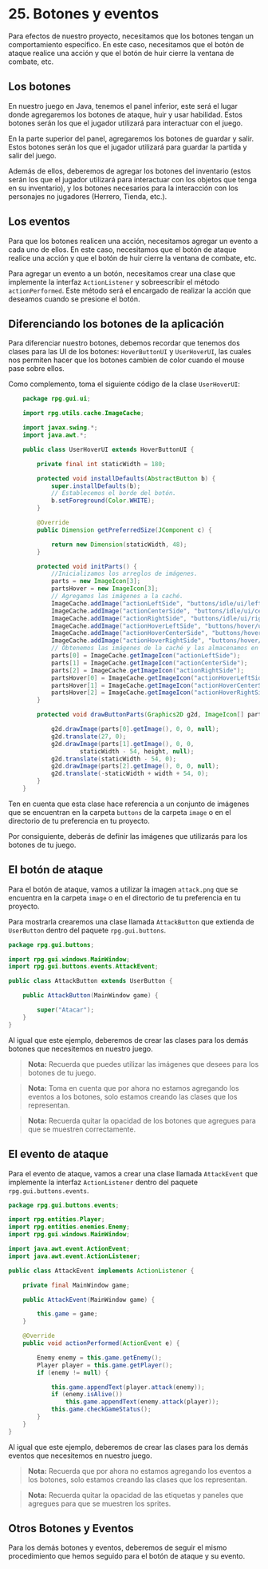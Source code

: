 # 25. Botones y eventos

Para efectos de nuestro proyecto, necesitamos que los botones tengan un comportamiento específico. En este caso,
necesitamos que el botón de ataque realice una acción y que el botón de huir cierre la ventana de combate, etc.

## Los botones

En nuestro juego en Java, tenemos el panel inferior, este será el lugar donde agregaremos los botones de ataque, huir y
usar habilidad. Estos botones serán los que el jugador utilizará para interactuar con el juego.

En la parte superior del panel, agregaremos los botones de guardar y salir. Estos botones serán los que el jugador
utilizará para guardar la partida y salir del juego.

Además de ellos, deberemos de agregar los botones del inventario (estos serán los que el jugador utilizará para
interactuar con los objetos que tenga en su inventario), y los botones necesarios para la interacción con los personajes
no jugadores (Herrero, Tienda, etc.).

## Los eventos

Para que los botones realicen una acción, necesitamos agregar un evento a cada uno de ellos. En este caso, necesitamos
que el botón de ataque realice una acción y que el botón de huir cierre la ventana de combate, etc.

Para agregar un evento a un botón, necesitamos crear una clase que implemente la interfaz `ActionListener` y
sobreescribir el método `actionPerformed`. Este método será el encargado de realizar la acción que deseamos cuando se
presione el botón.

## Diferenciando los botones de la aplicación

Para diferenciar nuestro botones, debemos recordar que tenemos dos clases para las UI de los botones: `HoverButtonUI`
y `UserHoverUI`, las cuales nos permiten hacer que los botones cambien de color cuando el mouse pase sobre ellos.

Como complemento, toma el siguiente código de la clase `UserHoverUI`:

```java
    package rpg.gui.ui;

    import rpg.utils.cache.ImageCache;

    import javax.swing.*;
    import java.awt.*;

    public class UserHoverUI extends HoverButtonUI {

        private final int staticWidth = 180;

        protected void installDefaults(AbstractButton b) {
            super.installDefaults(b);
            // Establecemos el borde del botón.
            b.setForeground(Color.WHITE);
        }

        @Override
        public Dimension getPreferredSize(JComponent c) {

            return new Dimension(staticWidth, 48);
        }

        protected void initParts() {
            //Inicializamos los arreglos de imágenes.
            parts = new ImageIcon[3];
            partsHover = new ImageIcon[3];
            // Agregamos las imágenes a la caché.
            ImageCache.addImage("actionLeftSide", "buttons/idle/ui/leftSide.png");
            ImageCache.addImage("actionCenterSide", "buttons/idle/ui/centerSide.png");
            ImageCache.addImage("actionRightSide", "buttons/idle/ui/rightSide.png");
            ImageCache.addImage("actionHoverLeftSide", "buttons/hover/ui/leftSide.png");
            ImageCache.addImage("actionHoverCenterSide", "buttons/hover/ui/centerSide.png");
            ImageCache.addImage("actionHoverRightSide", "buttons/hover/ui/rightSide.png");
            // Obtenemos las imágenes de la caché y las almacenamos en los arreglos correspondientes.
            parts[0] = ImageCache.getImageIcon("actionLeftSide");
            parts[1] = ImageCache.getImageIcon("actionCenterSide");
            parts[2] = ImageCache.getImageIcon("actionRightSide");
            partsHover[0] = ImageCache.getImageIcon("actionHoverLeftSide");
            partsHover[1] = ImageCache.getImageIcon("actionHoverCenterSide");
            partsHover[2] = ImageCache.getImageIcon("actionHoverRightSide");
        }

        protected void drawButtonParts(Graphics2D g2d, ImageIcon[] parts) {

            g2d.drawImage(parts[0].getImage(), 0, 0, null);
            g2d.translate(27, 0);
            g2d.drawImage(parts[1].getImage(), 0, 0,
                    staticWidth - 54, height, null);
            g2d.translate(staticWidth - 54, 0);
            g2d.drawImage(parts[2].getImage(), 0, 0, null);
            g2d.translate(-staticWidth + width + 54, 0);
        }
    }
```

Ten en cuenta que esta clase hace referencia a un conjunto de imágenes que se encuentran en la carpeta `buttons` de la
carpeta `image` o en el directorio de tu preferencia en tu proyecto.

Por consiguiente, deberás de definir las imágenes que utilizarás para los botones de tu juego.

## El botón de ataque

Para el botón de ataque, vamos a utilizar la imagen `attack.png` que se encuentra en la carpeta `image` o en el
directorio de tu preferencia en tu proyecto.

Para mostrarla crearemos una clase llamada `AttackButton` que extienda de `UserButton` dentro del paquete
`rpg.gui.buttons`.

```java
package rpg.gui.buttons;

import rpg.gui.windows.MainWindow;
import rpg.gui.buttons.events.AttackEvent;

public class AttackButton extends UserButton {

    public AttackButton(MainWindow game) {

        super("Atacar");
    }
}
```

Al igual que este ejemplo, deberemos de crear las clases para los demás botones que necesitemos en nuestro juego.

> **Nota:** Recuerda que puedes utilizar las imágenes que desees para los botones de tu juego.

> **Nota:** Toma en cuenta que por ahora no estamos agregando los eventos a los botones, solo estamos creando las clases
> que los representan.

> **Nota:** Recuerda quitar la opacidad de los botones que agregues para que se muestren correctamente.

## El evento de ataque

Para el evento de ataque, vamos a crear una clase llamada `AttackEvent` que implemente la interfaz `ActionListener`
dentro del paquete `rpg.gui.buttons.events`.

```java
package rpg.gui.buttons.events;

import rpg.entities.Player;
import rpg.entities.enemies.Enemy;
import rpg.gui.windows.MainWindow;

import java.awt.event.ActionEvent;
import java.awt.event.ActionListener;

public class AttackEvent implements ActionListener {

    private final MainWindow game;

    public AttackEvent(MainWindow game) {

        this.game = game;
    }

    @Override
    public void actionPerformed(ActionEvent e) {

        Enemy enemy = this.game.getEnemy();
        Player player = this.game.getPlayer();
        if (enemy != null) {

            this.game.appendText(player.attack(enemy));
            if (enemy.isAlive())
                this.game.appendText(enemy.attack(player));
            this.game.checkGameStatus();
        }
    }
}
```

Al igual que este ejemplo, deberemos de crear las clases para los demás eventos que necesitemos en nuestro juego.

> **Nota:** Recuerda que por ahora no estamos agregando los eventos a los botones, solo estamos creando las clases que
> los representan.

> **Nota:** Recuerda quitar la opacidad de las etiquetas y paneles que agregues para que se muestren los sprites.

## Otros Botones y Eventos

Para los demás botones y eventos, deberemos de seguir el mismo procedimiento que hemos seguido para el botón de ataque y
su evento.